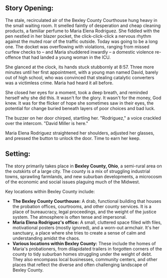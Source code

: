 ## Story Opening:

The stale, recirculated air of the Bexley County Courthouse hung heavy in the small waiting room. It smelled faintly of desperation and cheap cleaning products, a familiar perfume to Maria Elena Rodriguez. She fiddled with the pen nestled in her blazer pocket, the click-click-click a nervous rhythm against the muted roar of the traffic outside. Today was going to be a long one. The docket was overflowing with violations, ranging from missed curfew checks to – and Maria shuddered inwardly – a domestic violence re-offence that had landed a young woman in the ICU.

She glanced at the clock, its hands stuck stubbornly at 8:57. Three more minutes until her first appointment, with a young man named David, barely out of high school, who was convinced that stealing catalytic converters was a victimless crime. Maria had heard it all before.

She closed her eyes for a moment, took a deep breath, and reminded herself why she did this. It wasn't for the glory. It wasn't for the money, God knew. It was for the flicker of hope she sometimes saw in their eyes, the potential for change buried beneath layers of poor choices and bad luck.

The buzzer on her door chirped, startling her. "Rodriguez," a voice crackled over the intercom. "David Miller is here."

Maria Elena Rodriguez straightened her shoulders, adjusted her glasses, and pressed the button to unlock the door. Time to earn her keep.

## Setting:

The story primarily takes place in **Bexley County, Ohio**, a semi-rural area on the outskirts of a large city. The county is a mix of struggling industrial towns, sprawling farmlands, and new suburban developments, a microcosm of the economic and social issues plaguing much of the Midwest.

Key locations within Bexley County include:

*   **The Bexley County Courthouse:** A drab, functional building that houses the probation offices, courtrooms, and other county services. It is a place of bureaucracy, legal proceedings, and the weight of the justice system. The atmosphere is often tense and impersonal.
*   **Maria Elena Rodriguez's office:** A small, cluttered space filled with files, motivational posters (mostly ignored), and a worn-out armchair. It's her sanctuary, a place where she tries to create a sense of calm and understanding amidst the chaos.
*   **Various locations within Bexley County:** These include the homes of Maria's probationers, from dilapidated trailers in forgotten corners of the county to tidy suburban homes struggling under the weight of debt. They also encompass local businesses, community centers, and other places that reflect the diverse and often challenging landscape of Bexley County.
